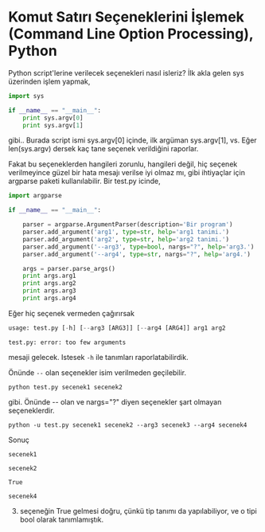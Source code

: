 # Komut Satırı Seçeneklerini İşlemek (Command Line Option Processing), Python

Python script'lerine verilecek seçenekleri nasıl isleriz? İlk akla
gelen sys üzerinden işlem yapmak,

```python
import sys

if __name__ == "__main__":
    print sys.argv[0]
    print sys.argv[1]
```

gibi.. Burada script ismi sys.argv[0] içinde, ilk argüman sys.argv[1],
vs. Eğer len(sys.argv) dersek kaç tane seçenek verildiğini raporlar. 

Fakat bu seçeneklerden hangileri zorunlu, hangileri değil, hiç seçenek
verilmeyince güzel bir hata mesajı verilse iyi olmaz mı, gibi
ihtiyaçlar için argparse paketi kullanılabilir. Bir test.py icinde,

```python
import argparse

if __name__ == "__main__":

    parser = argparse.ArgumentParser(description='Bir program')
    parser.add_argument('arg1', type=str, help='arg1 tanimi.')
    parser.add_argument('arg2', type=str, help='arg2 tanimi.')
    parser.add_argument('--arg3', type=bool, nargs="?", help='arg3.')
    parser.add_argument('--arg4', type=str, nargs="?", help='arg4.')

    args = parser.parse_args()
    print args.arg1
    print args.arg2
    print args.arg3
    print args.arg4

```

Eğer hiç seçenek vermeden çağırırsak 

```python
usage: test.py [-h] [--arg3 [ARG3]] [--arg4 [ARG4]] arg1 arg2
```

```
test.py: error: too few arguments
```

mesaji gelecek. Istesek `-h` ile tanımları raporlatabilirdik.

Önünde `--` olan seçenekler isim verilmeden geçilebilir.

```
python test.py secenek1 secenek2
```

gibi. Önünde -- olan ve nargs="?" diyen seçenekler şart olmayan
seçeneklerdir.

```
python -u test.py secenek1 secenek2 --arg3 secenek3 --arg4 secenek4
```

Sonuç

```
secenek1

secenek2

True

secenek4
```

3. seçeneğin True gelmesi doğru, çünkü tip tanımı da yapılabiliyor, ve
o tipi bool olarak tanımlamıştık.
















